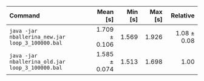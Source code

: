 | Command | Mean [s] | Min [s] | Max [s] | Relative |
|:---|---:|---:|---:|---:|
| `java -jar nballerina_new.jar loop_3_100000.bal` | 1.709 ± 0.106 | 1.569 | 1.926 | 1.08 ± 0.08 |
| `java -jar nballerina_old.jar loop_3_100000.bal` | 1.585 ± 0.074 | 1.513 | 1.698 | 1.00 |
